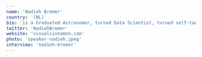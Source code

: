 ```yaml
---
name: 'Nadieh Bremer'
country: '(NL)'
bio: 'is a Graduated Astronomer, turned Data Scientist, turned self-taught Data Visualization Designer. Part of Adyen’s front-end team. Spending all her free time on personal projects found on VisualCinnamon.com'
twitter: 'NadiehBremer'
website: 'visualcinnamon.com'
photo: 'speaker-nadieh.jpeg'
interview: 'nadieh-bremer'
---
```


